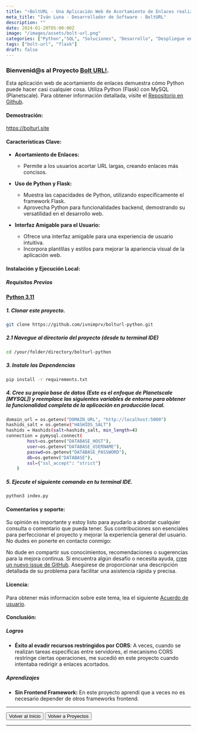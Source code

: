 ```yaml
---
title: "⚡️BoltURL - Una Aplicación Web de Acortamiento de Enlaces realizada con Python [Flask]"
meta_title: "Iván Luna - Desarrollador de Software - BoltURL"
description: ""
date: 2024-01-20T05:00:00Z
image: "/images/assets/bolt-url.png"
categories: ["Python","SQL", "Soluciones", "Desarrollo", "Despliegue en Vercel"]
tags: ["bolt-url", "flask"]
draft: false
---
```


### Bienvenid@s al Proyecto [Bolt URL!](https://bolturl.site/).
Esta aplicación web de acortamiento de enlaces demuestra cómo Python puede hacer casi cualquier cosa. Utiliza Python (Flask) con MySQL (Planetscale). Para obtener información detallada, visite el [Repositorio en Github](https://github.com/imprvhub/bolturl-python).

#### Demostración:
https://bolturl.site

#### Características Clave:
- **Acortamiento de Enlaces:**
    - Permite a los usuarios acortar URL largas, creando enlaces más concisos.

- **Uso de Python y Flask:**
    - Muestra las capacidades de Python, utilizando específicamente el framework Flask.
    - Aprovecha Python para funcionalidades backend, demostrando su versatilidad en el desarrollo web.

- **Interfaz Amigable para el Usuario:**
    - Ofrece una interfaz amigable para una experiencia de usuario intuitiva.
    - Incorpora plantillas y estilos para mejorar la apariencia visual de la aplicación web.

#### Instalación y Ejecución Local:

##### Requisitos Previos
[**Python 3.11**](https://www.python.org/downloads/release/python-3110/)

##### 1. Clonar este proyecto.
```bash
git clone https://github.com/ivnimprv/bolturl-python.git

```
##### 2.1 Navegue al directorio del proyecto (desde tu terminal IDE)
```bash
cd /your/folder/directory/bolturl-python
```
##### 3. Instale las Dependencias
```bash
pip install -r requirements.txt
```
##### 4. Cree su propia base de datos (Este es el enfoque de Planetscale [MYSQL]) y reemplace las siguientes variables de entorno para obtener la funcionalidad completa de la aplicación en producción local.
```bash
domain_url = os.getenv("DOMAIN_URL", "http://localhost:5000")
hashids_salt = os.getenv("HASHIDS_SALT")
hashids = Hashids(salt=hashids_salt, min_length=4)  
connection = pymysql.connect(
        host=os.getenv("DATABASE_HOST"),
        user=os.getenv("DATABASE_USERNAME"),
        passwd=os.getenv("DATABASE_PASSWORD"),
        db=os.getenv("DATABASE"),
        ssl={"ssl_accept": "strict"}
    )
```
##### 5. Ejecute el siguiente comando en tu terminal IDE.
```bash
python3 index.py
```

#### Comentarios y soporte:
Su opinión es importante y estoy listo para ayudarlo a abordar cualquier consulta o comentario que pueda tener. Sus contribuciones son esenciales para perfeccionar el proyecto y mejorar la experiencia general del usuario. No dudes en ponerte en contacto conmigo:

No dude en compartir sus conocimientos, recomendaciones o sugerencias para la mejora continua. Si encuentra algún desafío o necesita ayuda, [cree un nuevo issue de GitHub](https://github.com/imprvhub/bolturl-python/issues/new). Asegúrese de proporcionar una descripción detallada de su problema para facilitar una asistencia rápida y precisa.

#### Licencia:
Para obtener más información sobre este tema, lea el siguiente [Acuerdo de usuario](https://www.bolturl.site/user_agreements).

#### Conclusión:

##### Logros

- **Éxito al evadir recursos restringidos por CORS**: A veces, cuando se realizan tareas específicas entre servidores, el mecanismo CORS restringe ciertas operaciones, me sucedió en este proyecto cuando intentaba redirigir a enlaces acortados.

##### Aprendizajes

- **Sin Frontend Framework:** En este proyecto aprendí que a veces no es necesario depender de otros frameworks frontend. 

---
<div class="flex justify-between">
      <button class="btn btn-primary" onclick="window.location.href='/';">Volver al Inicio</button>
      <button class="btn btn-primary" onclick="window.location.href='/proyectos';">Volver a Proyectos</button>     
</div>

---
